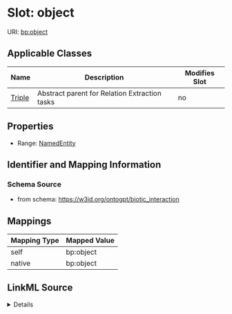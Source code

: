 

# Slot: object

URI: [bp:object](http://w3id.org/ontogpt/biotic-interaction-templateobject)



<!-- no inheritance hierarchy -->





## Applicable Classes

| Name | Description | Modifies Slot |
| --- | --- | --- |
| [Triple](Triple.md) | Abstract parent for Relation Extraction tasks |  no  |







## Properties

* Range: [NamedEntity](NamedEntity.md)





## Identifier and Mapping Information







### Schema Source


* from schema: https://w3id.org/ontogpt/biotic_interaction




## Mappings

| Mapping Type | Mapped Value |
| ---  | ---  |
| self | bp:object |
| native | bp:object |




## LinkML Source

<details>
```yaml
name: object
from_schema: https://w3id.org/ontogpt/biotic_interaction
rank: 1000
alias: object
owner: Triple
domain_of:
- Triple
range: NamedEntity

```
</details>